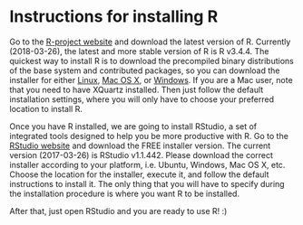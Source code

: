 # Instructions for installing R

Go to the [R-project website](https://cran.ma.imperial.ac.uk/) and download the latest version of R. Currently (2018-03-26), the latest and more stable version of R is R v3.4.4. The quickest way to install R is to download the precompiled binary distributions of the base system and contributed packages, so you can download the installer for either [Linux](https://cran.ma.imperial.ac.uk/), [Mac OS X](https://cran.ma.imperial.ac.uk/bin/macosx/R-3.4.4.pkg), or [Windows](https://cran.ma.imperial.ac.uk/bin/windows/base/R-3.4.4-win.exe). If you are a Mac user, note that you need to have XQuartz installed. Then just follow the default installation settings, where you will only have to choose your preferred location to install R. 

Once you have R installed, we are going to install RStudio, a set of integrated tools designed to help you be more productive with R. Go to the [RStudio website](https://www.rstudio.com/products/rstudio/download/) and download the FREE installer version. The current version (2017-03-26) is RStudio v1.1.442. Please download the correct installer according to your platform, i.e. Ubuntu, Windows, Mac OS X, etc.
Choose the location for the installer, execute it, and follow the default instructions to install it. The only thing that you will have to specify during the installation procedure is where you want R to be installed.

After that, just open RStudio and you are ready to use R! :)  


